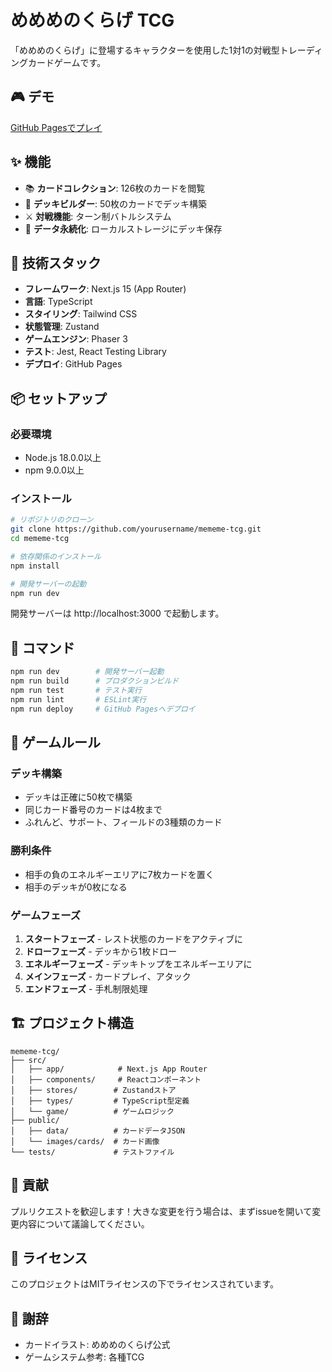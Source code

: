 # めめめのくらげ TCG

「めめめのくらげ」に登場するキャラクターを使用した1対1の対戦型トレーディングカードゲームです。

## 🎮 デモ

[GitHub Pagesでプレイ](https://ida29.github.io/mememe/mememe-tcg)

## ✨ 機能

- 📚 **カードコレクション**: 126枚のカードを閲覧
- 🎴 **デッキビルダー**: 50枚のカードでデッキ構築
- ⚔️ **対戦機能**: ターン制バトルシステム
- 💾 **データ永続化**: ローカルストレージにデッキ保存

## 🚀 技術スタック

- **フレームワーク**: Next.js 15 (App Router)
- **言語**: TypeScript
- **スタイリング**: Tailwind CSS
- **状態管理**: Zustand
- **ゲームエンジン**: Phaser 3
- **テスト**: Jest, React Testing Library
- **デプロイ**: GitHub Pages

## 📦 セットアップ

### 必要環境
- Node.js 18.0.0以上
- npm 9.0.0以上

### インストール

```bash
# リポジトリのクローン
git clone https://github.com/yourusername/mememe-tcg.git
cd mememe-tcg

# 依存関係のインストール
npm install

# 開発サーバーの起動
npm run dev
```

開発サーバーは http://localhost:3000 で起動します。

## 📝 コマンド

```bash
npm run dev        # 開発サーバー起動
npm run build      # プロダクションビルド
npm run test       # テスト実行
npm run lint       # ESLint実行
npm run deploy     # GitHub Pagesへデプロイ
```

## 🎯 ゲームルール

### デッキ構築
- デッキは正確に50枚で構築
- 同じカード番号のカードは4枚まで
- ふれんど、サポート、フィールドの3種類のカード

### 勝利条件
- 相手の負のエネルギーエリアに7枚カードを置く
- 相手のデッキが0枚になる

### ゲームフェーズ
1. **スタートフェーズ** - レスト状態のカードをアクティブに
2. **ドローフェーズ** - デッキから1枚ドロー
3. **エネルギーフェーズ** - デッキトップをエネルギーエリアに
4. **メインフェーズ** - カードプレイ、アタック
5. **エンドフェーズ** - 手札制限処理

## 🏗️ プロジェクト構造

```
mememe-tcg/
├── src/
│   ├── app/            # Next.js App Router
│   ├── components/     # Reactコンポーネント
│   ├── stores/        # Zustandストア
│   ├── types/         # TypeScript型定義
│   └── game/          # ゲームロジック
├── public/
│   ├── data/          # カードデータJSON
│   └── images/cards/  # カード画像
└── tests/             # テストファイル
```

## 🤝 貢献

プルリクエストを歓迎します！大きな変更を行う場合は、まずissueを開いて変更内容について議論してください。

## 📄 ライセンス

このプロジェクトはMITライセンスの下でライセンスされています。

## 🙏 謝辞

- カードイラスト: めめめのくらげ公式
- ゲームシステム参考: 各種TCG